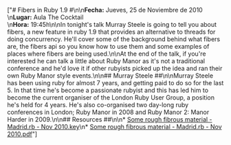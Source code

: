 ["# Fibers in Ruby 1.9 #\n\n**Fecha:** Jueves, 25 de Noviembre de 2010<br/>\n**Lugar:** Aula The Cocktail<br/>\n**Hora:** 19:45h\n\nIn tonight's talk Murray Steele is going to tell you about fibers, a new feature in ruby 1.9 that provides an alternative to threads for doing concurrency. He'll cover some of the background behind what fibers are, the fibers api so you know how to use them and some examples of places where fibers are being used.\n\nAt the end of the talk, if you're interested he can talk a little about Ruby Manor as it's not a traditional conference and he'd love it if other rubyists picked up the idea and ran their own Ruby Manor style events.\n\n## Murray Steele ##\n\nMurray Steele has been using ruby for almost 7 years, and getting paid to do so for the last 5. In that time he's become a passionate rubyist and this has led him to become the current organiser of the London Ruby User Group, a position he's held for 4 years. He's also co-organised two day-long ruby conferences in London; Ruby Manor in 2008 and Ruby Manor 2: Manor Harder in 2009.\n\n## Resources ##\n\n* [Some rough fibrous material - Madrid.rb - Nov 2010.key](http://dl.dropbox.com/u/645329/Some%20rough%20fibrous%20material%20-%20Madrid.rb%20-%20Nov%202010.key)\n* [Some rough fibrous material - Madrid.rb - Nov 2010.pdf](http://dl.dropbox.com/u/645329/Some%20rough%20fibrous%20material%20-%20Madrid.rb%20-%20Nov%202010.pdf)"]